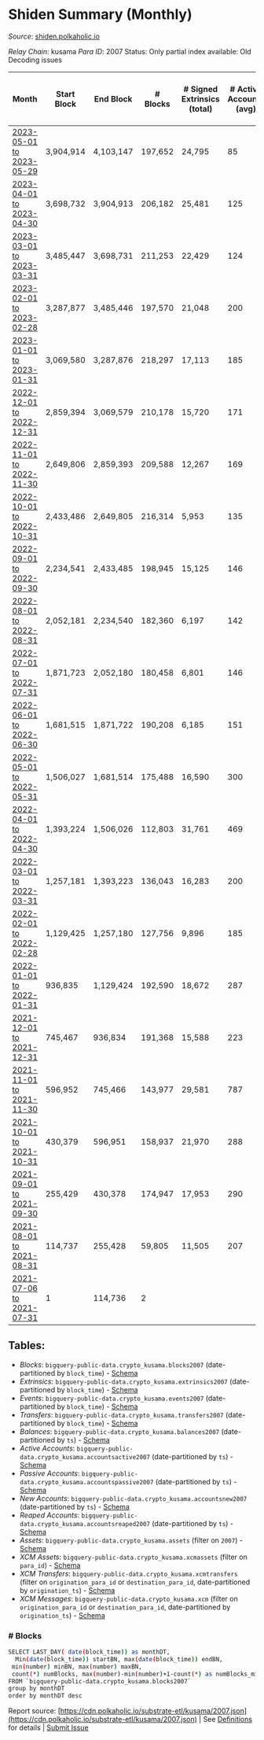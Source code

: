 # Shiden Summary (Monthly)

_Source_: [shiden.polkaholic.io](https://shiden.polkaholic.io)

*Relay Chain*: kusama
*Para ID*: 2007
Status: Only partial index available: Old Decoding issues


| Month | Start Block | End Block | # Blocks | # Signed Extrinsics (total) | # Active Accounts (avg) | # Addresses with Balances (max) | Issues |
| ----- | ----------- | --------- | -------- | --------------------------- | ----------------------- | ------------------------------- | ------ |
| [2023-05-01 to 2023-05-29](/kusama/2007-shiden/2023-05-31.md) | 3,904,914 | 4,103,147 | 197,652 | 24,795 | 85 | 634,731 | - 582 (0.29%) |   
| [2023-04-01 to 2023-04-30](/kusama/2007-shiden/2023-04-30.md) | 3,698,732 | 3,904,913 | 206,182 | 25,481 | 125 | 634,451 | -   |   
| [2023-03-01 to 2023-03-31](/kusama/2007-shiden/2023-03-31.md) | 3,485,447 | 3,698,731 | 211,253 | 22,429 | 124 | 633,886 | - 2,032 (0.95%) |   
| [2023-02-01 to 2023-02-28](/kusama/2007-shiden/2023-02-28.md) | 3,287,877 | 3,485,446 | 197,570 | 21,048 | 200 | 633,305 | -   |   
| [2023-01-01 to 2023-01-31](/kusama/2007-shiden/2023-01-31.md) | 3,069,580 | 3,287,876 | 218,297 | 17,113 | 185 | 632,380 | -   |   
| [2022-12-01 to 2022-12-31](/kusama/2007-shiden/2022-12-31.md) | 2,859,394 | 3,069,579 | 210,178 | 15,720 | 171 | 631,259 | - 8 (0.00%) |   
| [2022-11-01 to 2022-11-30](/kusama/2007-shiden/2022-11-30.md) | 2,649,806 | 2,859,393 | 209,588 | 12,267 | 169 | 630,451 | -   |   
| [2022-10-01 to 2022-10-31](/kusama/2007-shiden/2022-10-31.md) | 2,433,486 | 2,649,805 | 216,314 | 5,953 | 135 | 629,184 | - 6 (0.00%) |   
| [2022-09-01 to 2022-09-30](/kusama/2007-shiden/2022-09-30.md) | 2,234,541 | 2,433,485 | 198,945 | 15,125 | 146 | 628,570 | -   |   
| [2022-08-01 to 2022-08-31](/kusama/2007-shiden/2022-08-31.md) | 2,052,181 | 2,234,540 | 182,360 | 6,197 | 142 | 628,110 | -   |   
| [2022-07-01 to 2022-07-31](/kusama/2007-shiden/2022-07-31.md) | 1,871,723 | 2,052,180 | 180,458 | 6,801 | 146 | 551,969 | -   |   
| [2022-06-01 to 2022-06-30](/kusama/2007-shiden/2022-06-30.md) | 1,681,515 | 1,871,722 | 190,208 | 6,185 | 151 | 550,299 | -   |   
| [2022-05-01 to 2022-05-31](/kusama/2007-shiden/2022-05-31.md) | 1,506,027 | 1,681,514 | 175,488 | 16,590 | 300 | 546,469 | -   |   
| [2022-04-01 to 2022-04-30](/kusama/2007-shiden/2022-04-30.md) | 1,393,224 | 1,506,026 | 112,803 | 31,761 | 469 | 534,904 | -   |   
| [2022-03-01 to 2022-03-31](/kusama/2007-shiden/2022-03-31.md) | 1,257,181 | 1,393,223 | 136,043 | 16,283 | 200 | 118,247 | -   |   
| [2022-02-01 to 2022-02-28](/kusama/2007-shiden/2022-02-28.md) | 1,129,425 | 1,257,180 | 127,756 | 9,896 | 185 | 41,438 | -   |   
| [2022-01-01 to 2022-01-31](/kusama/2007-shiden/2022-01-31.md) | 936,835 | 1,129,424 | 192,590 | 18,672 | 287 | 40,351 | -   |   
| [2021-12-01 to 2021-12-31](/kusama/2007-shiden/2021-12-31.md) | 745,467 | 936,834 | 191,368 | 15,588 | 223 | 33,830 | -   |   
| [2021-11-01 to 2021-11-30](/kusama/2007-shiden/2021-11-30.md) | 596,952 | 745,466 | 143,977 | 29,581 | 787 | 45,503 | - 4,538 (3.06%) |   
| [2021-10-01 to 2021-10-31](/kusama/2007-shiden/2021-10-31.md) | 430,379 | 596,951 | 158,937 | 21,970 | 288 | 25,045 | - 7,636 (4.58%) |   
| [2021-09-01 to 2021-09-30](/kusama/2007-shiden/2021-09-30.md) | 255,429 | 430,378 | 174,947 | 17,953 | 290 | 20,735 | - 3 (0.00%) |   
| [2021-08-01 to 2021-08-31](/kusama/2007-shiden/2021-08-31.md) | 114,737 | 255,428 | 59,805 | 11,505 | 207 | 15,856 | - 80,887 (57.49%) |   
| [2021-07-06 to 2021-07-31](/kusama/2007-shiden/2021-07-31.md) | 1 | 114,736 | 2 |  |  | 12,144 | - 114,734 (100.00%) |   

## Tables:

* _Blocks_: `bigquery-public-data.crypto_kusama.blocks2007` (date-partitioned by `block_time`) - [Schema](/schema/balances.json)
* _Extrinsics_: `bigquery-public-data.crypto_kusama.extrinsics2007` (date-partitioned by `block_time`) - [Schema](/schema/extrinsics.json)
* _Events_: `bigquery-public-data.crypto_kusama.events2007` (date-partitioned by `block_time`) - [Schema](/schema/events.json)
* _Transfers_: `bigquery-public-data.crypto_kusama.transfers2007` (date-partitioned by `block_time`) - [Schema](/schema/transfers.json)
* _Balances_: `bigquery-public-data.crypto_kusama.balances2007` (date-partitioned by `ts`) - [Schema](/schema/balances.json)
* _Active Accounts_: `bigquery-public-data.crypto_kusama.accountsactive2007` (date-partitioned by `ts`) - [Schema](/schema/accountsactive.json)
* _Passive Accounts_: `bigquery-public-data.crypto_kusama.accountspassive2007` (date-partitioned by `ts`) - [Schema](/schema/accountspassive.json)
* _New Accounts_: `bigquery-public-data.crypto_kusama.accountsnew2007` (date-partitioned by `ts`) - [Schema](/schema/accountsnew.json)
* _Reaped Accounts_: `bigquery-public-data.crypto_kusama.accountsreaped2007` (date-partitioned by `ts`) - [Schema](/schema/accountsreaped.json)
* _Assets_: `bigquery-public-data.crypto_kusama.assets` (filter on `2007`) - [Schema](/schema/assets.json)
* _XCM Assets_: `bigquery-public-data.crypto_kusama.xcmassets` (filter on `para_id`) - [Schema](/schema/xcmassets.json)
* _XCM Transfers_: `bigquery-public-data.crypto_kusama.xcmtransfers` (filter on `origination_para_id` or `destination_para_id`, date-partitioned by `origination_ts`) - [Schema](/schema/xcmtransfers.json)
* _XCM Messages_: `bigquery-public-data.crypto_kusama.xcm` (filter on `origination_para_id` or `destination_para_id`, date-partitioned by `origination_ts`) - [Schema](/schema/xcm.json)

### # Blocks
```bash
SELECT LAST_DAY( date(block_time)) as monthDT,
  Min(date(block_time)) startBN, max(date(block_time)) endBN, 
 min(number) minBN, max(number) maxBN, 
 count(*) numBlocks, max(number)-min(number)+1-count(*) as numBlocks_missing 
FROM `bigquery-public-data.crypto_kusama.blocks2007` 
group by monthDT 
order by monthDT desc
```


Report source: [https://cdn.polkaholic.io/substrate-etl/kusama/2007.json](https://cdn.polkaholic.io/substrate-etl/kusama/2007.json) | See [Definitions](/DEFINITIONS.md) for details | [Submit Issue](https://github.com/colorfulnotion/substrate-etl/issues)
